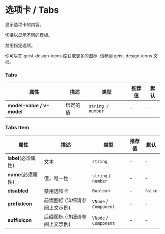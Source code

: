 # 选项卡 / Tabs

显示选项卡的内容。

<ex-code name="ex-tabs-basic">

切换以显示不同的模板。

</ex-code>

<ex-code name="ex-tabs-disabled">

禁用指定选项。

</ex-code>

<ex-code name="ex-tabs-icon">

你可以在 <g-code>geist-design-icons</g-code> 库获取更多的图标,
请参阅 <g-link color href="/components/icons">geist-design-icons 文档</g-link>。

</ex-code>

<ex-footer>

<h3>Tabs</h3>

| 属性                      | 描述     | 类型              | 推荐值 | 默认 |
| ------------------------- | -------- | ----------------- | ------ | ---- |
| **model-value / v-model** | 绑定的值 | `string / number` | -      | -    |

<h3>Tabs Item</h3>

| 属性                | 描述                          | 类型                  | 推荐值 | 默认    |
| ------------------- | ----------------------------- | --------------------- | ------ | ------- |
| **label**(必须属性) | 文本                          | `string`              | -      | -       |
| **name**(必须属性)  | 值，唯一性                    | `string` / `number`   | -      | -       |
| **disabled**        | 禁用选项卡                    | `Boolean`             | -      | `false` |
| **prefixIcon**      | 前缀图标 (详细请参阅上文示例) | `VNode` / `Component` | -      | -       |
| **suffixIcon**      | 后缀图标 (详细请参阅上文示例) | `VNode` / `Component` | -      | -       |

</ex-footer>
